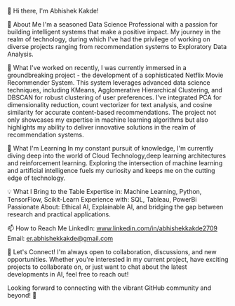 👋 Hi there, I'm Abhishek Kakde!

🚀 About Me
I'm a seasoned Data Science Professional with a passion for building intelligent systems that make a positive impact. My journey in the realm of technology, during which I've had the privilege of working on diverse projects ranging from recommendation systems to Exploratory Data Analysis.

🔭 What I've worked on recently,
I was currently immersed in a groundbreaking project - the development of a sophisticated Netflix Movie Recommender System. This system leverages advanced data science techniques, including KMeans, Agglomerative Hierarchical Clustering, and DBSCAN for robust clustering of user preferences. I've integrated PCA for dimensionality reduction, count vectorizer for text analysis, and cosine similarity for accurate content-based recommendations. The project not only showcases my expertise in machine learning algorithms but also highlights my ability to deliver innovative solutions in the realm of recommendation systems.

🌱 What I'm Learning
In my constant pursuit of knowledge, I'm currently diving deep into the world of  Cloud Technology,deep learning architectures and reinforcement learning. Exploring the intersection of machine learning and artificial intelligence fuels my curiosity and keeps me on the cutting edge of technology.

💡 What I Bring to the Table
Expertise in: Machine Learning, Python, TensorFlow, Scikit-Learn
Experience with: SQL, Tableau, PowerBi
Passionate About: Ethical AI, Explainable AI, and bridging the gap between research and practical applications.

📫 How to Reach Me
LinkedIn: www.linkedin.com/in/abhishekkakde2709
Email: er.abhishekkakde@gmail.com

🤝 Let's Connect!
I'm always open to collaboration, discussions, and new opportunities. Whether you're interested in my current project, have exciting projects to collaborate on, or just want to chat about the latest developments in AI, feel free to reach out!

Looking forward to connecting with the vibrant GitHub community and beyond! 🚀

